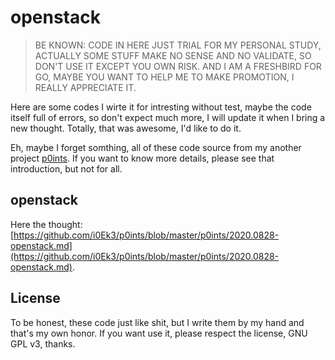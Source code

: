 # openstack

> BE KNOWN: CODE IN HERE JUST TRIAL FOR MY PERSONAL STUDY, ACTUALLY SOME STUFF MAKE NO SENSE AND NO VALIDATE, SO DON'T USE IT EXCEPT YOU OWN RISK. AND I AM A FRESHBIRD FOR GO, MAYBE YOU WANT TO HELP ME TO MAKE PROMOTION, I REALLY APPRECIATE IT.

Here are some codes I wirte it for intresting without test, maybe the code itself full of errors, so don't expect much more, I will update it when I bring a new thought. Totally, that was awesome, I'd like to do it.

Eh, maybe I forget somthing, all of these code source from my another project [p0ints](https://github.com/i0Ek3/p0ints). If you want to know more details, please see that introduction, but not for all.

## openstack

Here the thought: [https://github.com/i0Ek3/p0ints/blob/master/p0ints/2020.0828-openstack.md](https://github.com/i0Ek3/p0ints/blob/master/p0ints/2020.0828-openstack.md).


## License

To be honest, these code just like shit, but I write them by my hand and that's my own honor. If you want use it, please respect the license, GNU GPL v3, thanks.
